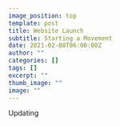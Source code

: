 ```yaml
---
image_position: top
template: post
title: Website Launch
subtitle: Starting a Movement
date: 2021-02-08T06:00:00Z
author: ""
categories: []
tags: []
excerpt: ""
thumb_image: ""
image: ""
---
```


Updating
